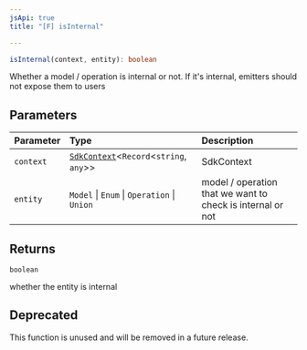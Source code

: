 ```yaml
---
jsApi: true
title: "[F] isInternal"

---
```

```ts
isInternal(context, entity): boolean
```

Whether a model / operation is internal or not. If it's internal, emitters
should not expose them to users

## Parameters

| Parameter | Type | Description |
| :------ | :------ | :------ |
| `context` | [`SdkContext`](../interfaces/SdkContext.md)<`Record`<`string`, `any`\>\> | SdkContext |
| `entity` | `Model` \| `Enum` \| `Operation` \| `Union` | model / operation that we want to check is internal or not |

## Returns

`boolean`

whether the entity is internal

## Deprecated

This function is unused and will be removed in a future release.
